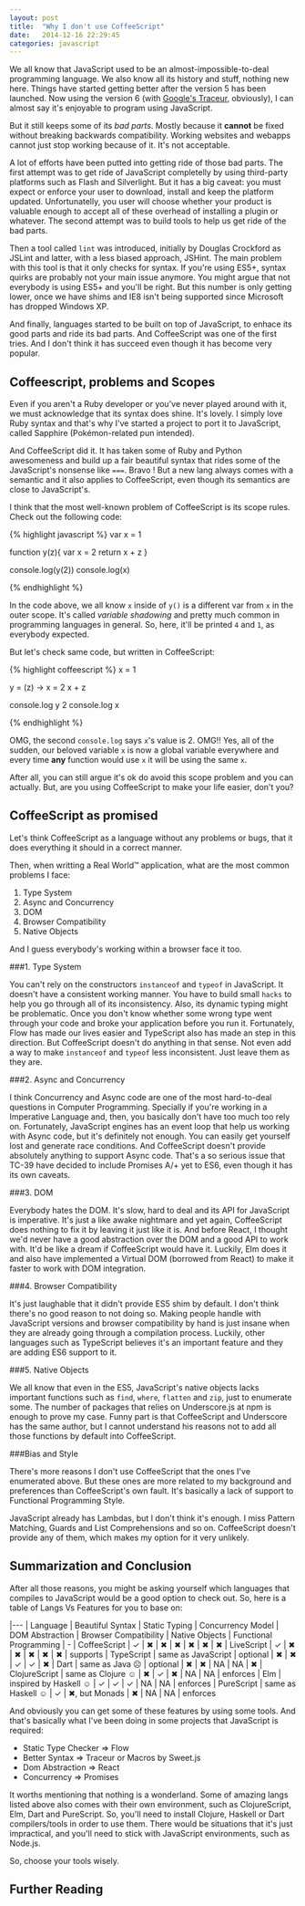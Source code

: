 ```yaml
---
layout: post
title:  "Why I don't use CoffeeScript"
date:   2014-12-16 22:29:45
categories: javascript
---
```


We all know that JavaScript used to be an almost-impossible-to-deal programming language. We also know all its history and stuff, nothing new here. Things have started getting better after the version 5 has been launched. Now using the version 6 (with [Google's Traceur][traceur], obviously), I can almost say it's enjoyable to program using JavaScript.

But it still keeps some of its *bad parts*. Mostly because it **cannot** be fixed without breaking backwards compatibility. Working websites and webapps cannot just stop working because of it. It's not acceptable.

A lot of efforts have been putted into getting ride of those bad parts. The first attempt was to get ride of JavaScript completelly by using third-party platforms such as Flash and Silverlight. But it has a big caveat: you must expect or enforce your user to download, install and keep the platform updated. Unfortunatelly, you user will choose whether your product is valuable enough to accept all of these overhead of installing a plugin or whatever. The second attempt was to build tools to help us get ride of the bad parts.

Then a tool called `lint` was introduced, initially by Douglas Crockford as JSLint and latter, with a less biased approach, JSHint. The main problem with this tool is that it only checks for syntax. If you're using ES5+, syntax quirks are probably not your main issue anymore. You might argue that not everybody is using ES5+ and you'll be right. But this number is only getting lower, once we have shims and IE8 isn't being supported since Microsoft has dropped Windows XP.

And finally, languages started to be built on top of JavaScript, to enhace its good parts and ride its bad parts. And CoffeeScript was one of the first tries. And I don't think it has succeed even  though it has become very popular.

Coffeescript, problems and Scopes
---

Even if you aren't a Ruby developer or you've never played around with it, we must acknowledge that its syntax does shine. It's lovely. I simply love Ruby syntax and that's why I've started a project to port it to JavaScript, called Sapphire (Pokémon-related pun intended).

And CoffeeScript did it. It has taken some of Ruby and Python awesomeness and build up a fair beautiful syntax that rides some of the JavaScript's nonsense like `===`. Bravo ! But a new lang always comes with a semantic and it also applies to CoffeeScript, even though its semantics are close to JavaScript's.

I think that the most well-known problem of CoffeeScript is its scope rules. Check out the following code:

{% highlight javascript %}
var x = 1

function y(z){
	var x = 2
	return x + z
}

console.log(y(2))
console.log(x)

{% endhighlight %}

In the code above, we all know `x` inside of `y()` is a different var from `x` in the outer scope. It's called *variable shadowing* and pretty much common in programming languages in general. So, here, it'll be printed `4` and `1`, as everybody expected.

But let's check same code, but written in CoffeeScript:

{% highlight coffeescript %}
x = 1

y = (z) ->
	x = 2
	x + z

console.log y 2
console.log x

{% endhighlight %}

OMG, the second `console.log` says `x`'s value is 2. OMG!! Yes, all of the sudden, our beloved variable `x` is now a global variable everywhere and every time **any** function would use `x` it will be using the same `x`.

After all, you can still argue it's ok do avoid this scope problem and you can actually. But, are you using CoffeeScript to make your life easier, don't you?

CoffeeScript as promised
---

Let's think CoffeeScript as a language without any problems or bugs, that it does everything it should in a correct  manner.

Then, when writting a Real World™ application, what are the most common problems I face:

1. Type System
2. Async and Concurrency
3. DOM
4. Browser Compatibility
5. Native Objects

And I guess everybody's working within a browser face it too.

###1. Type System

You can't rely on the constructors `instanceof` and `typeof` in JavaScript. It doesn't have a consistent working manner. You have to build small `hacks` to help you go through all of its inconsistency. Also, its dynamic typing might be problematic. Once you don't know whether some wrong type went through your code and broke your application before you run it. Fortunately, Flow has made our lives easier and TypeScript also has made an step in this direction. But CoffeeScript doesn't do anything in that sense. Not even add a way to make `instanceof` and `typeof` less inconsistent. Just leave them as they are.

###2. Async and Concurrency

I think Concurrency and Async code are one of the most hard-to-deal questions in Computer Programming. Specially if you're working in a Imperative Language and, then, you basically don't have too much too rely on. Fortunately, JavaScript engines has an event loop that help us working with Async code, but it's definitely not enough. You can easily get yourself lost and generate race conditions. And CoffeeScript doesn't provide absolutely anything to support Async code. That's a so serious issue that TC-39 have decided to include Promises A/+ yet to ES6, even though it has its own caveats.

###3. DOM

Everybody hates the DOM. It's slow, hard to deal and its API for JavaScript is imperative. It's just a like awake nightmare and yet again, CoffeeScript does nothing to fix it by leaving it just like it is. And before React, I thought we'd never have a good  abstraction over the DOM and a good API to work with. It'd be like a dream if CoffeeScript would have it. Luckily, Elm does it and also have implemented a Virtual DOM (borrowed from React) to make it faster to work with DOM integration.

###4. Browser Compatibility

It's just laughable that it didn't provide ES5 shim by default. I don't think there's no good reason to not doing so. Making people handle with JavaScript versions and browser compatibility by hand is just insane when they are already going through a compilation process. Luckily, other languages such as TypeScript believes it's an important feature and they are adding ES6 support to it.

###5. Native Objects

We all know that even in the ES5, JavaScript's native objects lacks important functions such as `find`, `where`, `flatten` and `zip`, just to enumerate some. The number of packages that relies on Underscore.js at npm is enough to prove my case. Funny part is that CoffeeScript and Underscore has the same author, but I cannot understand his reasons not to add all those functions by default into CoffeeScript.


###Bias and Style

There's more reasons I don't use CoffeeScript that the ones I've enumerated above. But these ones are more related to my background and preferences than CoffeeScript's own fault. It's basically a lack of support to Functional Programming Style.

JavaScript already has Lambdas, but I don't think it's enough. I miss Pattern Matching, Guards and List Comprehensions and so on. CoffeeScript doesn't provide any of them, which makes my option for it very unlikely.


Summarization and Conclusion
---

After all those reasons, you might be asking yourself which languages that compiles to JavaScript would be a good option to check out. So, here is a table of Langs Vs Features for you to base on:

|---
| Language | Beautiful Syntax | Static Typing | Concurrency Model | DOM Abstraction | Browser Compatibility | Native Objects | Functional Programming
| -
| CoffeeScript 	| ✓     							| ✖ | ✖ | ✖ | ✖ | ✖ | ✖
| LiveScript 		| ✓     							| ✖ | ✖ | ✖ | ✖ | ✖ | supports
| TypeScript 		| same as JavaScript  | optional | ✖ | ✖ | ✓ | ✓ | ✖
| Dart 					| same as Java ☹      | optional | ✖ | ✖ | NA | NA | ✖
| ClojureScript | same as Clojure ☺   | ✖ | ✓ | ✖ | NA | NA | enforces
| Elm 					| inspired by Haskell ☺   | ✓ | ✓ | ✓ | NA | NA | enforces
| PureScript 		| same as Haskell ☺   | ✓ | ✖, but Monads | ✖ | NA | NA | enforces



And obviously you can get some of these features by using some tools. And that's basically what I've been doing in some projects that JavaScript is required:

 - Static Type Checker => Flow
 - Better Syntax => Traceur or Macros by Sweet.js
 - Dom Abstraction => React
 - Concurrency => Promises

It worths mentioning that nothing is a wonderland. Some of amazing langs listed above also comes with their own environment, such as ClojureScript, Elm, Dart and PureScript. So, you'll need to install Clojure, Haskell or Dart compilers/tools in order to use them. There would be situations that it's just impractical, and you'll need to stick with JavaScript environments, such as Node.js.

So, choose your tools wisely.

Further Reading
---

[traceur]: https://github.com/google/traceur-compiler
[_.dependants]: https://www.npmjs.com/browse/depended/underscore
